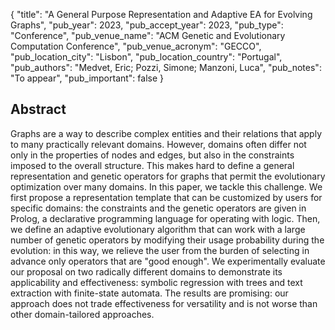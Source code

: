 {
  "title": "A General Purpose Representation and Adaptive EA for Evolving Graphs",
  "pub_year": 2023,
  "pub_accept_year": 2023,
  "pub_type": "Conference",
  "pub_venue_name": "ACM Genetic and Evolutionary Computation Conference",
  "pub_venue_acronym": "GECCO",
  "pub_location_city": "Lisbon",
  "pub_location_country": "Portugal",
  "pub_authors": "Medvet, Eric; Pozzi, Simone; Manzoni, Luca",
  "pub_notes": "To appear",
  "pub_important": false
}

## Abstract
Graphs are a way to describe complex entities and their relations that apply to many practically relevant domains. However, domains often differ not only in the properties of nodes and edges, but also in the constraints imposed to the overall structure. This makes hard to define a general representation and genetic operators for graphs that permit the evolutionary optimization over many domains. In this paper, we tackle this challenge. We first propose a representation template that can be customized by users for specific domains: the constraints and the genetic operators are given in Prolog, a declarative programming language for operating with logic. Then, we define an adaptive evolutionary algorithm that can work with a large number of genetic operators by modifying their usage probability during the evolution: in this way, we relieve the user from the burden of selecting in advance only operators that are "good enough". We experimentally evaluate our proposal on two radically different domains to demonstrate its applicability and effectiveness: symbolic regression with trees and text extraction with finite-state automata. The results are promising: our approach does not trade effectiveness for versatility and is not worse than other domain-tailored approaches.
